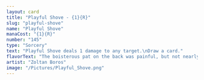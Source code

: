 ```yaml
---
layout: card
title: "Playful Shove - {1}{R}"
slug: "playful-shove"
name: "Playful Shove"
manaCost: "{1}{R}"
number: "145"
type: "Sorcery"
text: "Playful Shove deals 1 damage to any target.\nDraw a card."
flavorText: "The boisterous pat on the back was painful, but not nearly as painful as the joke that inspired it."
artist: "Zoltan Boros"
image: "/Pictures/Playful_Shove.png"
---
```



